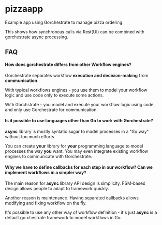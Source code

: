 # pizzaapp
Example app using Gorchestrate to manage pizza ordering

This shows how synchronous calls via Rest(UI) can be combined with gorchestrate async processing.

## FAQ

#### How does gorchestrate differs from other Workflow engines?
Gorchestrate separates workflow **execution and decision-making** from **communication**. 

With typical workflows engines - you use them to model your workflow logic and use code only to execute some actions. 

With Gorchstrate - you model and execute your workflow logic using code, and only use Gorchestrate for communication.


#### Is it possible to use languages other than Go to work with Gorchestrate?
**async** library is mostly syntatic sugar to model processes in a "Go way" without too much efforts. 

You can create **your** library for **your** programming language to model processes the way **you** want.
You may even integrate existing workflow engines to communicate with Gorchestrate.

#### Why we have to define callbacks for each step in our workflow? Can we implement workflows in a simpler way?
The main reason for **async** library API design is simplicity. FSM-based design allows people to adapt to framework quickly.

Another reason is maintenance. Having separated callbacks allows modifying and fixing workflow on the fly.

It's possible to use any other way of workflow definition - it's just **async** is a default gorchestrate framework to model workflows in Go.